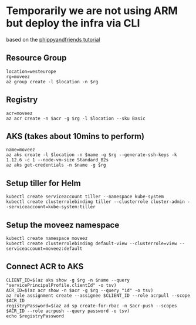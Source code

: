 # Temporarily we are not using ARM but deploy the infra via CLI
based on the [phippyandfriends tutorial](https://cloudblogs.microsoft.com/opensource/2018/11/27/tutorial-azure-devops-setup-cicd-pipeline-kubernetes-docker-helm/)

## Resource Group
```
location=westeurope
rg=moveez
az group create -l $location -n $rg
```

## Registry
```
acr=moveez
az acr create -n $acr -g $rg -l $location --sku Basic
```

## AKS (takes about 10mins to perform)
```
name=moveez
az aks create -l $location -n $name -g $rg --generate-ssh-keys -k 1.12.6 -c 1 --node-vm-size Standard_B2s
az aks get-credentials -n $name -g $rg
```

## Setup tiller for Helm
```
kubectl create serviceaccount tiller --namespace kube-system
kubectl create clusterrolebinding tiller --clusterrole cluster-admin --serviceaccount=kube-system:tiller
```

## Setup the moveez namespace
```
kubectl create namespace moveez
kubectl create clusterrolebinding default-view --clusterrole=view --serviceaccount=moveez:default
```

## Connect ACR to AKS
```
CLIENT_ID=$(az aks show -g $rg -n $name --query "servicePrincipalProfile.clientId" -o tsv)
ACR_ID=$(az acr show -n $acr -g $rg --query "id" -o tsv)
az role assignment create --assignee $CLIENT_ID --role acrpull --scope $ACR_ID
registryPassword=$(az ad sp create-for-rbac -n $acr-push --scopes $ACR_ID --role acrpush --query password -o tsv)
echo $registryPassword
```
